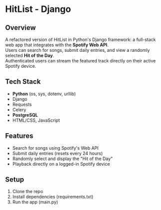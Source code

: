 # HitList - Django

## Overview
A refactored version of HitList in Python's Django framework: a full-stack web app that integrates with the **Spotify Web API**.  
Users can search for songs, submit daily entries, and view a randomly selected **Hit of the Day**.  
Authenticated users can stream the featured track directly on their active Spotify device.

## Tech Stack
- **Python** (os, sys, dotenv, urllib)
- Django
- Requests
- Celery
- **PostgreSQL**
- HTML/CSS, JavaScript

## Features
- Search for songs using Spotify's Web API  
- Submit daily entries (resets every 24 hours)  
- Randomly select and display the "Hit of the Day"  
- Playback directly on a logged-in Spotify device  

## Setup
1. Clone the repo  
2. Install dependencies (requirements.txt)
3. Run the app (main.py)
